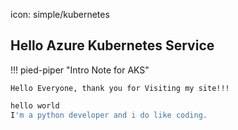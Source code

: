 icon: simple/kubernetes


## Hello Azure Kubernetes Service
!!! pied-piper "Intro Note for AKS"

    Hello Everyone, thank you for Visiting my site!!!

```python title="main.py"
hello world
I'm a python developer and i do like coding.
```  